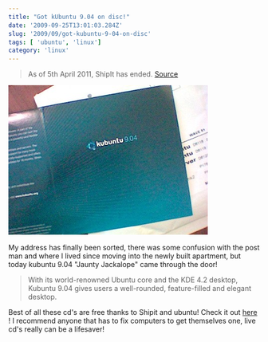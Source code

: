 ```yaml
---
title: "Got kUbuntu 9.04 on disc!"
date: '2009-09-25T13:01:03.284Z'
slug: '2009/09/got-kubuntu-9-04-on-disc'
tags: [ 'ubuntu', 'linux']
category: 'linux'
---
```

> As of 5th April 2011, ShipIt has ended. [Source](https://ubuntu.com/blog/shipit-comes-to-an-end)

![Kubuntu_disc.jpg](images/Kubuntu_disc.jpg)

My address has finally been sorted, there was some confusion with the post man and where I lived since moving into the newly built apartment, but today kubuntu 9.04 "Jaunty Jackalope" came through the door!

 > With its world-renowned Ubuntu core and the KDE 4.2 desktop, Kubuntu 9.04 gives users a well-rounded, feature-filled and elegant desktop.

Best of all these cd's are free thanks to Shipit and ubuntu! Check it out [here](https://shipit.kubuntu.org) ! I recommend anyone that has to fix computers to get themselves one, live cd's really can be a lifesaver!